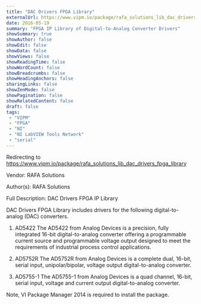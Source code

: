 ```yaml
---
title: "DAC Drivers FPGA Library"
externalUrl: https://www.vipm.io/package/rafa_solutions_lib_dac_drivers_fpga_library
date: 2016-05-19
summary: "FPGA IP Library of Digital-to-Analog Converter Drivers"
showSummary: true
showAuthor: false
showEdit: false
showData: false
showViews: false
showReadingTime: false
showWordCount: false
showBreadcrumbs: false
showHeadingAnchors: false
sharingLinks: false
showZenMode: false
showPagination: false
showRelatedContent: false
draft: false
tags:
 - "VIPM"
 - "FPGA"
 - "NI"
 - "NI LabVIEW Tools Network"
 - "serial"
---
```


Redirecting to https://www.vipm.io/package/rafa_solutions_lib_dac_drivers_fpga_library

Vendor: RAFA Solutions

Author(s): RAFA Solutions
 
Full Description:
DAC Drivers FPGA IP Library

DAC Drivers FPGA Library includes drivers for the following digital-to-analog (DAC) converters.
 
1. AD5422
The AD5422 from Analog Devices is a precision, fully integrated 16-bit digital-to-analog converter offering a programmable current source and programmable voltage output designed to meet the requirements of industrial process control applications.

2. AD5752R
The AD5752R from Analog Devices is a complete dual, 16-bit, serial input, unipolar/bipolar, voltage output digital-to-analog converter.

3. AD5755-1
The AD5755-1 from Analog Devices is a quad channel, 16-bit, serial input, voltage and current output digital-to-analog converter.


Note, VI Package Manager 2014 is required to install the package.